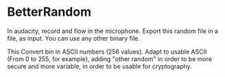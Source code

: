 # BetterRandom
In audacity, record and flow in the microphone. Export this random file in a file, as input. You can use any other binary file.

This Convert bin in ASCII numbers (256 values).
Adapt to usable ASCII (From 0 to 255, for example), adding "other random" in order to be more secure and more variable, in order to be usable for cryptography.
